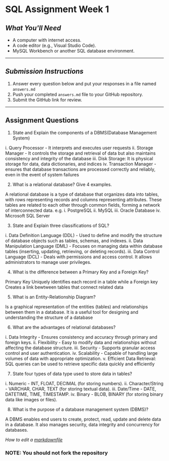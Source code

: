 # SQL Assignment Week 1


## *What You'll Need*
- A computer with internet access.
- A code editor (e.g., Visual Studio Code).
- MySQL Workbench or another SQL database environment.

---



## *Submission Instructions*
1. Answer every question below and put your responses in a file named `answers.md`
2. Push your completed `answers.md` file to your GitHub repository.
3. Submit the GitHub link for review.

---

## **Assignment Questions**

1. State and Explain the components of a DBMS(Database Management System)

i. Query Processor - It interprets and executes user requests
ii. Storage Manager - It controls the storage and retrieval of data but also maintains consistency and integrity of the database
iii. Disk Storage: It is physical storage for data, data dictionaries, and indices
iv. Transaction Manager - ensures that database transactions are processed correctly and reliably, even in the event of system failures

2. What is a relational database? Give 4 examples.

A relational database is a type of database that organizes data into tables, with rows representing records and columns representing attributes. These tables are related to each other through common fields, forming a network of interconnected data. e.g.
i. PostgreSQL
ii. MySQL
iii. Oracle Database
iv. Microsoft SQL Server

3. State and Explain three classifications of SQL?

i. Data Definition Language (DDL) - Used to define and modify the structure of database objects such as tables, schemas, and indexes.
ii. Data Manipulation Language (DML) - Focuses on managing data within database tables (inserting, updating, retrieving, or deleting records).
iii. Data Control Language (DCL) - Deals with permissions and access control. It allows administrators to manage user privileges.

4. What is the difference between a Primary Key and a Foreign Key?

Primary Key Uniquely identifies each record in a table while a Foreign key Creates a link bewtween tables that connect related data

5. What is an Entity-Relationship Diagram?

Is a graphical representation of the entities (tables) and relationships between them in a database. It is a useful tool for designing and understanding the structure of a database

6. What are the advantages of relational databases?

i. Data Integrity - Ensures consistency and accuracy through primary and foreign keys.
ii. Flexibility - Easy to modify data and relationships without affecting the database structure.
iii. Security - Supports granular access control and user authentication.
iv. Scalability - Capable of handling large volumes of data with appropriate optimization.
v. Efficient Data Retrieval: SQL queries can be used to retrieve specific data quickly and efficiently

7. State four types of data type used to store data in tables?
   
i. Numeric - INT, FLOAT, DECIMAL (for storing numbers).
ii. Character/String - VARCHAR, CHAR, TEXT (for storing textual data).
iii. Date/Time - DATE, DATETIME, TIME, TIMESTAMP.
iv. Binary - BLOB, BINARY (for storing binary data like images or files).

8. What is the purpose of a database management system (DBMS)?  

A DBMS enables end users to create, protect, read, update and delete data in a database. It also manages security, data integrity and concurrency for databases.

*How to edit a [markdownfile](https://www.markdownguide.org/basic-syntax/#headings)*

###  NOTE: You should not fork the repository
